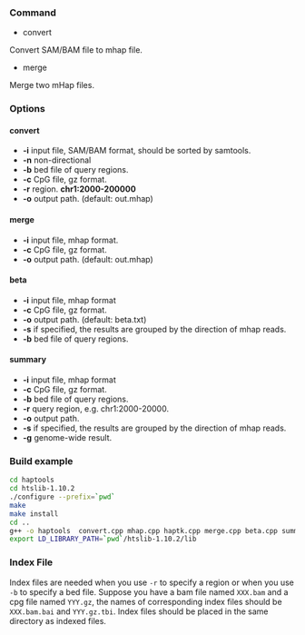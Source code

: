 ### Command

* convert 

Convert SAM/BAM file to mhap file.

* merge

Merge two mHap files.

### Options

#### convert

- **-i** input file, SAM/BAM format, should be sorted by samtools.
- **-n** non-directional
- **-b** bed file of query regions.
- **-c** CpG file, gz format.
- **-r** region. **chr1:2000-200000**
- **-o** output path. (default: out.mhap)

#### merge

* **-i** input file, mhap format.
* **-c** CpG file, gz format.
* **-o** output path. (default: out.mhap)

#### beta

* **-i** input file, mhap format
* **-c** CpG file, gz format.
* **-o** output path. (default: beta.txt)
* **-s** if specified, the results are grouped by the direction of mhap reads.
* **-b** bed file of query regions.

#### summary

* **-i** input file, mhap format
* **-c** CpG file, gz format.
* **-b** bed file of query regions.
* **-r** query region, e.g. chr1:2000-20000.
* **-o** output path.
* **-s** if specified, the results are grouped by the direction of mhap reads.
* **-g** genome-wide result.

### Build example

```bash
cd haptools
cd htslib-1.10.2
./configure --prefix=`pwd`
make
make install
cd ..
g++ -o haptools  convert.cpp mhap.cpp haptk.cpp merge.cpp beta.cpp summary.cpp -I ./htslib-1.10.2/htslib -I ./include  -L ./htslib-1.10.2/ -lhts -std=c++11
export LD_LIBRARY_PATH=`pwd`/htslib-1.10.2/lib
```

### Index File

Index files are needed when you use `-r`  to specify a region or when you use `-b` to specify a bed file. Suppose you have a bam file named `XXX.bam` and a cpg file named `YYY.gz`, the names of corresponding index files should be `XXX.bam.bai` and `YYY.gz.tbi`. Index files should be placed in the same directory as indexed files.


